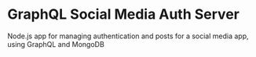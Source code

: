 # GraphQL Social Media Auth Server

Node.js app for managing authentication and posts for a social media app, using GraphQL and MongoDB
